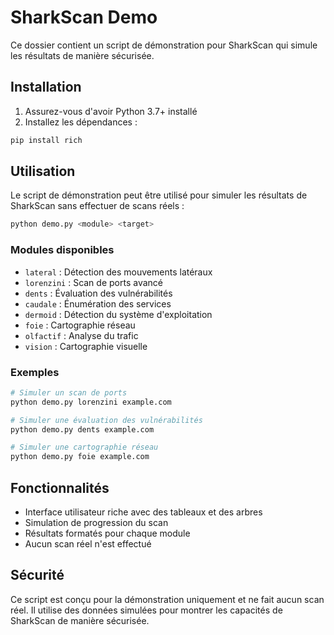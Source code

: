 # SharkScan Demo

Ce dossier contient un script de démonstration pour SharkScan qui simule les résultats de manière sécurisée.

## Installation

1. Assurez-vous d'avoir Python 3.7+ installé
2. Installez les dépendances :
```bash
pip install rich
```

## Utilisation

Le script de démonstration peut être utilisé pour simuler les résultats de SharkScan sans effectuer de scans réels :

```bash
python demo.py <module> <target>
```

### Modules disponibles

- `lateral` : Détection des mouvements latéraux
- `lorenzini` : Scan de ports avancé
- `dents` : Évaluation des vulnérabilités
- `caudale` : Énumération des services
- `dermoid` : Détection du système d'exploitation
- `foie` : Cartographie réseau
- `olfactif` : Analyse du trafic
- `vision` : Cartographie visuelle

### Exemples

```bash
# Simuler un scan de ports
python demo.py lorenzini example.com

# Simuler une évaluation des vulnérabilités
python demo.py dents example.com

# Simuler une cartographie réseau
python demo.py foie example.com
```

## Fonctionnalités

- Interface utilisateur riche avec des tableaux et des arbres
- Simulation de progression du scan
- Résultats formatés pour chaque module
- Aucun scan réel n'est effectué

## Sécurité

Ce script est conçu pour la démonstration uniquement et ne fait aucun scan réel. Il utilise des données simulées pour montrer les capacités de SharkScan de manière sécurisée. 